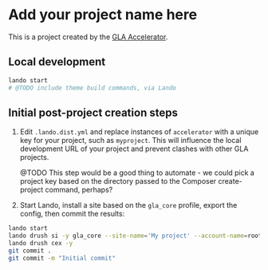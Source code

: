 # Add your project name here

This is a project created by the
[GLA Accelerator](https://github.com/GreaterLondonAuthority/accelerator_core_alpha).

## Local development

```bash
lando start
# @TODO include theme build commands, via Lando
```

## Initial post-project creation steps

1. Edit `.lando.dist.yml` and replace instances of `accelerator` with a unique
   key for your project, such as `myproject`. This will influence the local
   development URL of your project and prevent clashes with other GLA projects.

   @TODO This step would be a good thing to automate - we could pick a project
   key based on the directory passed to the Composer create-project command,
   perhaps?

2. Start Lando, install a site based on the `gla_core` profile, export the
   config, then commit the results:

```bash
lando start
lando drush si -y gla_core --site-name='My project' --account-name=root --account-pass=password install_configure_form.enable_update_status_emails=NULL --verbose
lando drush cex -y
git commit .
git commit -m "Initial commit"
```
